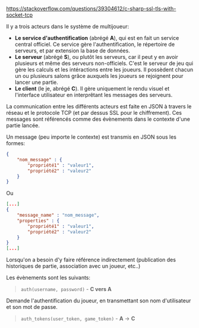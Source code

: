 https://stackoverflow.com/questions/39304612/c-sharp-ssl-tls-with-socket-tcp

Il y a trois acteurs dans le système de multijoueur:
- **Le service d'authentification** (abrégé **A**), qui est en fait un service central officiel. Ce service gère l'authentification, le répertoire de serveurs, et par extension la base de données.
- **Le serveur** (abrégé **S**), ou plutôt les serveurs, car il peut y en avoir plusieurs et même des serveurs non-officiels. C'est le serveur de jeu qui gère les calculs et les intéractions entre les joueurs. Il possèdent chacun un ou plusieurs salons grâce auxquels les joueurs se rejoignent pour lancer une partie.
- **Le client** (le je, abrégé **C**). Il gère uniquement le rendu visuel et l'interface utilisateur en interprêtant les messages des serveurs.

La communication entre les différents acteurs est faite en JSON à travers le réseau et le protocole TCP (et par dessus SSL pour le chiffrement). Ces messages sont référencés comme des évènements dans le contexte d'une partie lancée.

Un message (peu importe le contexte) est transmis en JSON sous les formes:
```json
{
    "nom_message" : {
        "propriété1" : "valeur1",
        "propriété2" : "valeur2"
    }
}
```
Ou
```json
[...]
{
    "message_name" : "nom_message",
    "properties" : {
        "propriété1" : "valeur1",
        "propriété2" : "valeur2"
    }
}
[...]
```

Lorsqu'on a besoin d'y faire référence indirectement (publication des historiques de partie, association avec un joueur, etc..)

Les évènements sont les suivants:

> `auth(username, password)` - **C vers A**

Demande l'authentification du joueur, en transmettant son nom d'utilisateur et son mot de passe.

> `auth_tokens(user_token, game_token)` - **A** -> **C**
